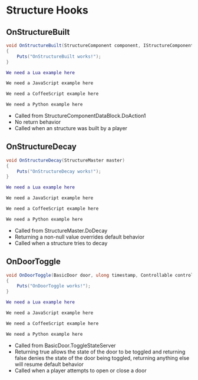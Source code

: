 # Structure Hooks

## OnStructureBuilt

``` csharp
void OnStructureBuilt(StructureComponent component, IStructureComponentItem item)
{
    Puts("OnStructureBuilt works!");
}
```

``` lua
We need a Lua example here
```

``` javascript
We need a JavaScript example here
```

``` coffeescript
We need a CoffeeScript example here
```

``` python
We need a Python example here
```

 * Called from StructureComponentDataBlock.DoAction1
 * No return behavior
 * Called when an structure was built by a player

## OnStructureDecay

``` csharp
void OnStructureDecay(StructureMaster master)
{
    Puts("OnStructureDecay works!");
}
```

``` lua
We need a Lua example here
```

``` javascript
We need a JavaScript example here
```

``` coffeescript
We need a CoffeeScript example here
```

``` python
We need a Python example here
```

 * Called from StructureMaster.DoDecay
 * Returning a non-null value overrides default behavior
 * Called when a structure tries to decay

## OnDoorToggle

``` csharp
void OnDoorToggle(BasicDoor door, ulong timestamp, Controllable controllable)
{
    Puts("OnDoorToggle works!");
}
```

``` lua
We need a Lua example here
```

``` javascript
We need a JavaScript example here
```

``` coffeescript
We need a CoffeeScript example here
```

``` python
We need a Python example here
```

 * Called from BasicDoor.ToggleStateServer
 * Returning true allows the state of the door to be toggled and returning false denies the state of the door being toggled, returning anything else will resume default behavior
 * Called when a player attempts to open or close a door
